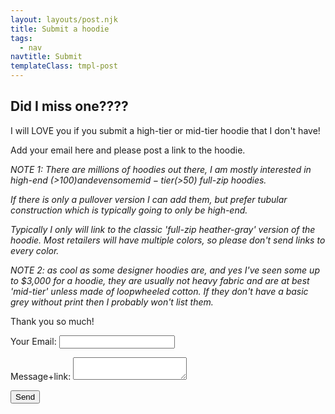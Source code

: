 ```yaml
---
layout: layouts/post.njk
title: Submit a hoodie
tags:
  - nav
navtitle: Submit
templateClass: tmpl-post
---
```

<div class="col col-sm-8">

<h2>Did I miss one????</h2>

<p>I will LOVE you if you submit a high-tier or mid-tier hoodie that I don't have!

Add your email here and please post a link to the hoodie.

<i>NOTE 1: There are millions of hoodies out there, I am mostly interested in high-end (>$100) and even some mid-tier (>$50) full-zip hoodies. 

If there is only a pullover version I can add them, but prefer tubular construction which is typically going to only be high-end.

Typically I only will link to the classic 'full-zip heather-gray' version of the hoodie. Most retailers will have multiple colors, so please don't send links to every color. 

NOTE 2: as cool as some designer hoodies are, and yes I've seen some up to $3,000 for a hoodie, they are usually not heavy fabric and are at best 'mid-tier' unless made of loopwheeled cotton.  If they don't have a basic grey <srong>without</srong> print then I probably won't list them.
</i>  

Thank you so much!

</p>

<form name="contact" method="POST" netlify-honeypot="bot-field" netlify>
    <hidden name="bot-field" />
  <p>
    <label>Your Email: <input type="text" name="email" /></label>
  </p>
  <p>
    <label>Message+link: <textarea name="message"></textarea></label>
  </p>
  <div data-netlify-recaptcha></div>
  <p>
    <button type=”submit”>Send</button>
  </p>
</form>

</div>
